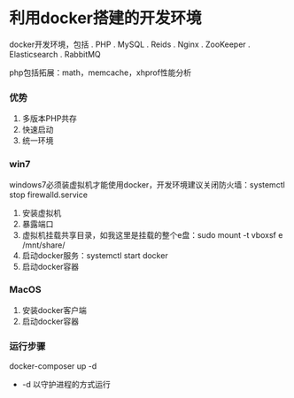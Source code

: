 # 利用docker搭建的开发环境
docker开发环境，包括
. PHP
. MySQL
. Reids
. Nginx
. ZooKeeper
. Elasticsearch
. RabbitMQ

php包括拓展：math，memcache，xhprof性能分析

### 优势
1. 多版本PHP共存
2. 快速启动
3. 统一环境

### win7
windows7必须装虚拟机才能使用docker，开发环境建议关闭防火墙：systemctl stop firewalld.service 
1. 安装虚拟机
2. 暴露端口
3. 虚拟机挂载共享目录，如我这里是挂载的整个e盘：sudo mount -t vboxsf e /mnt/share/ 
4. 启动docker服务：systemctl start docker
5. 启动docker容器

### MacOS
1. 安装docker客户端
2. 启动docker容器


### 运行步骤
docker-composer up -d
- -d 以守护进程的方式运行
